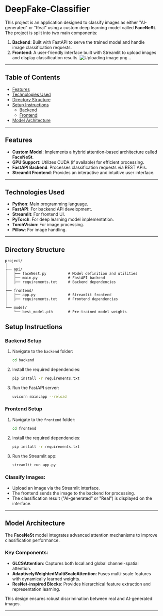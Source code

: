 # DeepFake-Classifier

This project is an application designed to classify images as either "AI-generated" or "Real" using a custom deep learning model called **FaceNeSt**. The project is split into two main components:

1. **Backend**: Built with FastAPI to serve the trained model and handle image classification requests.
2. **Frontend**: A user-friendly interface built with Streamlit to upload images and display classification results.
![Uploading image.png…]()

---

## Table of Contents

- [Features](#features)
- [Technologies Used](#technologies-used)
- [Directory Structure](#directory-structure)
- [Setup Instructions](#setup-instructions)
  - [Backend](#backend-setup)
  - [Frontend](#frontend-setup)
- [Model Architecture](#model-architecture)

---

## Features

- **Custom Model**: Implements a hybrid attention-based architecture called **FaceNeSt**.
- **GPU Support**: Utilizes CUDA (if available) for efficient processing.
- **FastAPI Backend**: Processes classification requests via REST APIs.
- **Streamlit Frontend**: Provides an interactive and intuitive user interface.

---

## Technologies Used

- **Python**: Main programming language.
- **FastAPI**: For backend API development.
- **Streamlit**: For frontend UI.
- **PyTorch**: For deep learning model implementation.
- **TorchVision**: For image processing.
- **Pillow**: For image handling.

---

## Directory Structure

```plaintext
project/
│
├── api/
│   ├── faceNest.py          # Model definition and utilities
│   ├── main.py              # FastAPI backend
│   ├── requirements.txt     # Backend dependencies
│
├── frontend/
│   ├── app.py               # Streamlit frontend
│   ├── requirements.txt     # Frontend dependencies
│
└── model/
    └── best_model.pth       # Pre-trained model weights

```

## Setup Instructions

### Backend Setup

1. Navigate to the `backend` folder:
   ```bash
   cd backend
   ```
2. Install the required dependencies:
   ```bash
   pip install -r requirements.txt
   ```
3. Run the FastAPI server:
   ```bash
   uvicorn main:app --reload
   ```

### Frontend Setup

1. Navigate to the `frontend` folder:
   ```bash
   cd frontend
   ```
2. Install the required dependencies:
   ```bash
   pip install -r requirements.txt
   ```
3. Run the Streamlit app:
   ```bash
   streamlit run app.py
   ```

### Classify Images:

- Upload an image via the Streamlit interface.
- The frontend sends the image to the backend for processing.
- The classification result ("AI-generated" or "Real") is displayed on the interface.

---

## Model Architecture

The **FaceNeSt** model integrates advanced attention mechanisms to improve classification performance.

### Key Components:

- **GLCSAttention**: Captures both local and global channel-spatial attention.
- **AdaptivelyWeightedMultiScaleAttention**: Fuses multi-scale features with dynamically learned weights.
- **ResNet-inspired Blocks**: Provides hierarchical feature extraction and representation learning.

This design ensures robust discrimination between real and AI-generated images.

---
